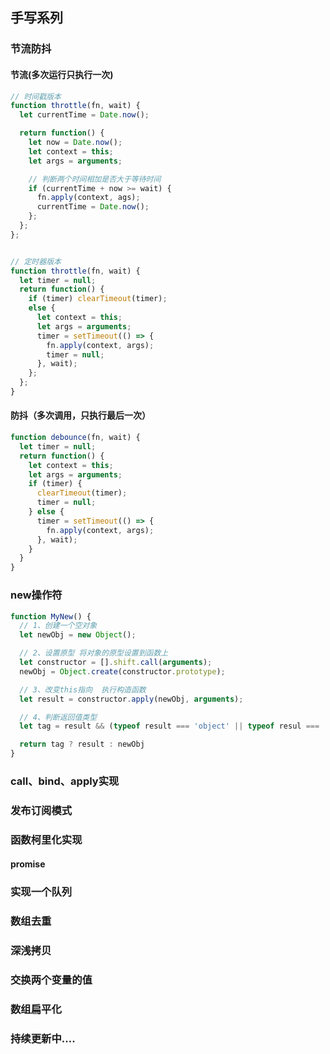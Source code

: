 ## 手写系列

### 节流防抖
#### 节流(多次运行只执行一次)

```js
// 时间戳版本
function throttle(fn, wait) {
  let currentTime = Date.now();

  return function() {
    let now = Date.now();
    let context = this;
    let args = arguments;

    // 判断两个时间相加是否大于等待时间
    if (currentTime + now >= wait) {
      fn.apply(context, ags);
      currentTime = Date.now();
    };
  };
};


// 定时器版本
function throttle(fn, wait) {
  let timer = null;
  return function() {
    if (timer) clearTimeout(timer);
    else {
      let context = this;
      let args = arguments;
      timer = setTimeout(() => {
        fn.apply(context, args);
        timer = null;
      }, wait);
    };
  };
}
```





#### 防抖（多次调用，只执行最后一次）

```js
function debounce(fn, wait) {
  let timer = null;
  return function() {
    let context = this;
    let args = arguments;
    if (timer) {
      clearTimeout(timer);
      timer = null;
    } else {
      timer = setTimeout(() => {
        fn.apply(context, args);
      }, wait);
    }
  }
}
```




### new操作符
```js
function MyNew() {
  // 1、创建一个空对象
  let newObj = new Object();

  // 2、设置原型 将对象的原型设置到函数上
  let constructor = [].shift.call(arguments);
  newObj = Object.create(constructor.prototype);

  // 3、改变this指向  执行构造函数
  let result = constructor.apply(newObj, arguments);

  // 4、判断返回值类型
  let tag = result && (typeof result === 'object' || typeof resul === 'function')

  return tag ? result : newObj
}
```



### call、bind、apply实现





### 发布订阅模式





### 函数柯里化实现





#### promise



### 实现一个队列





### 数组去重





### 深浅拷贝





### 交换两个变量的值





### 数组扁平化




### 持续更新中....